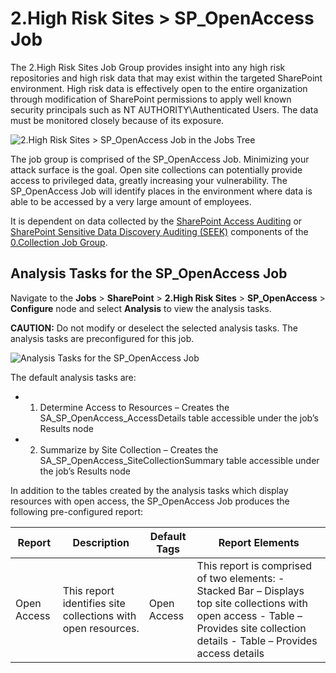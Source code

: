 # 2.High Risk Sites > SP_OpenAccess Job

The 2.High Risk Sites Job Group provides insight into any high risk repositories and high risk data
that may exist within the targeted SharePoint environment. High risk data is effectively open to the
entire organization through modification of SharePoint permissions to apply well known security
principals such as NT AUTHORITY\Authenticated Users. The data must be monitored closely because of
its exposure.

![2.High Risk Sites > SP_OpenAccess Job in the Jobs Tree](/img/product_docs/accessanalyzer/11.6/accessanalyzer/solutions/filesystem/openaccessjobstree.webp)

The job group is comprised of the SP_OpenAccess Job. Minimizing your attack surface is the goal.
Open site collections can potentially provide access to privileged data, greatly increasing your
vulnerability. The SP_OpenAccess Job will identify places in the environment where data is able to
be accessed by a very large amount of employees.

It is dependent on data collected by the
[SharePoint Access Auditing](/docs/accessanalyzer/11.6/solutions/sharepoint/collection/overview.md#sharepoint-access-auditing)
or
[SharePoint Sensitive Data Discovery Auditing (SEEK)](/docs/accessanalyzer/11.6/solutions/sharepoint/collection/overview.md#sharepoint-sensitive-data-discovery-auditing-seek)
components of the
[0.Collection Job Group](/docs/accessanalyzer/11.6/solutions/sharepoint/collection/overview.md).

## Analysis Tasks for the SP_OpenAccess Job

Navigate to the **Jobs** > **SharePoint** > **2.High Risk Sites** > **SP_OpenAccess** >
**Configure** node and select **Analysis** to view the analysis tasks.

**CAUTION:** Do not modify or deselect the selected analysis tasks. The analysis tasks are
preconfigured for this job.

![Analysis Tasks for the SP_OpenAccess Job](/img/product_docs/accessanalyzer/11.6/accessanalyzer/solutions/filesystem/openaccessanalysis.webp)

The default analysis tasks are:

-   1. Determine Access to Resources – Creates the SA_SP_OpenAccess_AccessDetails table accessible
       under the job’s Results node
-   2. Summarize by Site Collection – Creates the SA_SP_OpenAccess_SiteCollectionSummary table
       accessible under the job’s Results node

In addition to the tables created by the analysis tasks which display resources with open access,
the SP_OpenAccess Job produces the following pre-configured report:

| Report      | Description                                                  | Default Tags | Report Elements                                                                                                                                                                       |
| ----------- | ------------------------------------------------------------ | ------------ | ------------------------------------------------------------------------------------------------------------------------------------------------------------------------------------- |
| Open Access | This report identifies site collections with open resources. | Open Access  | This report is comprised of two elements: - Stacked Bar – Displays top site collections with open access - Table – Provides site collection details - Table – Provides access details |
